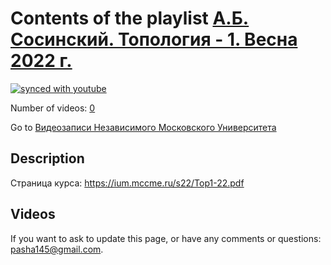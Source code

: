 # Contents of the playlist [А.Б. Сосинский. Топология - 1. Весна 2022 г.](https://www.youtube.com/playlist?list=PLp9ABVh6_x4GD66QvcEzf8TbbkZ0Ub9EL)

[![synced with youtube](https://img.shields.io/github/last-commit/mathphysschool/mathphysschool.github.io/autoupdate1?label=synced%20with%20youtube)](https://github.com/mathphysschool/mathphysschool.github.io/commits/autoupdate1)

Number of videos: [0](#videos)

Go to [Видеозаписи Независимого Московского Университета](../README.md)

## Description

Страница курса:
<https://ium.mccme.ru/s22/Top1-22.pdf>

## Videos



 If you want to ask to update this page, or have any comments or questions: <pasha145@gmail.com>.